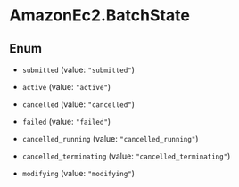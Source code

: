 # AmazonEc2.BatchState

## Enum


* `submitted` (value: `"submitted"`)

* `active` (value: `"active"`)

* `cancelled` (value: `"cancelled"`)

* `failed` (value: `"failed"`)

* `cancelled_running` (value: `"cancelled_running"`)

* `cancelled_terminating` (value: `"cancelled_terminating"`)

* `modifying` (value: `"modifying"`)



